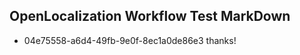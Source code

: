## OpenLocalization Workflow Test MarkDown
* 04e75558-a6d4-49fb-9e0f-8ec1a0de86e3 thanks!

<!--HONumber=Jul16_HO4-->


